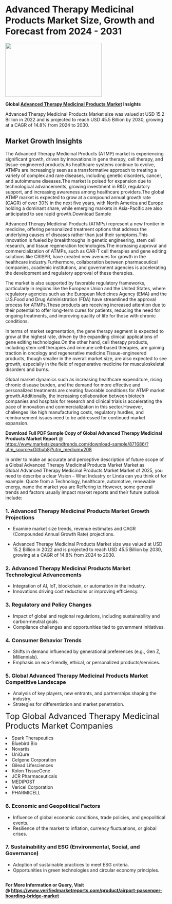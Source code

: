 <H1>Advanced Therapy Medicinal Products Market Size, Growth and Forecast from 2024 - 2031</H1><img class="aligncenter size-medium wp-image-584254" src="https://thirdeyenews.in/wp-content/uploads/2024/09/Global-Market-Research-300x168.jpeg" alt="" width="300" height="168" /><p><strong>Global&nbsp;<a href="https://www.marketsizeandtrends.com/download-sample/871686/?utm_source=Github8j?utm_medium=208">Advanced Therapy Medicinal Products Market</a> Insights</strong></p><p>Advanced Therapy Medicinal Products Market size was valued at USD 15.2 Billion in 2022 and is projected to reach USD 45.5 Billion by 2030, growing at a CAGR of 14.8% from 2024 to 2030.</p><p><h2>Market Growth Insights</h2> <p>The Advanced Therapy Medicinal Products (ATMP) market is experiencing significant growth, driven by innovations in gene therapy, cell therapy, and tissue-engineered products.As healthcare systems continue to evolve, ATMPs are increasingly seen as a transformative approach to treating a variety of complex and rare diseases, including genetic disorders, cancer, and autoimmune diseases.The market is poised for expansion due to technological advancements, growing investment in R&D, regulatory support, and increasing awareness among healthcare providers.The global ATMP market is expected to grow at a compound annual growth rate (CAGR) of over 30% in the next five years, with North America and Europe holding a dominant share, while emerging markets in Asia-Pacific are also anticipated to see rapid growth.Download Sample</p> <p>Advanced Therapy Medicinal Products (ATMPs) represent a new frontier in medicine, offering personalized treatment options that address the underlying causes of diseases rather than just their symptoms.This innovation is fueled by breakthroughs in genetic engineering, stem cell research, and tissue regeneration technologies.The increasing approval and commercialization of ATMPs, such as CAR-T cell therapies and gene editing solutions like CRISPR, have created new avenues for growth in the healthcare industry.Furthermore, collaboration between pharmaceutical companies, academic institutions, and government agencies is accelerating the development and regulatory approval of these therapies.</p> <p>The market is also supported by favorable regulatory frameworks, particularly in regions like the European Union and the United States, where regulatory agencies such as the European Medicines Agency (EMA) and the U.S.Food and Drug Administration (FDA) have streamlined the approval process for ATMPs.These products are receiving increased attention due to their potential to offer long-term cures for patients, reducing the need for ongoing treatments, and improving quality of life for those with chronic conditions.</p> <p>In terms of market segmentation, the gene therapy segment is expected to grow at the highest rate, driven by the expanding clinical applications of gene editing technologies.On the other hand, cell therapy products, including stem cell therapies and immune cell-based therapies, are gaining traction in oncology and regenerative medicine.Tissue-engineered products, though smaller in the overall market size, are also expected to see growth, especially in the field of regenerative medicine for musculoskeletal disorders and burns.</p> <p>Global market dynamics such as increasing healthcare expenditure, rising chronic disease burden, and the demand for more effective and personalized treatments are creating favorable conditions for ATMP market growth.Additionally, the increasing collaboration between biotech companies and hospitals for research and clinical trials is accelerating the pace of innovation and commercialization in this sector.However, challenges like high manufacturing costs, regulatory hurdles, and reimbursement issues need to be addressed for continued market expansion.</p> <p></p><p><span class=""><strong>Download Full PDF Sample Copy of Global Advanced Therapy Medicinal Products Market Report</strong> @ <a href="https://www.marketsizeandtrends.com/download-sample/871686/?utm_source=Github8j?utm_medium=208" target="_blank">https://www.marketsizeandtrends.com/download-sample/871686/?utm_source=Github8j?utm_medium=208</a></span></p><p>In order to make an accurate and perceptive description of future scope of a Global&nbsp;Advanced Therapy Medicinal Products Market Market as Global&nbsp;Advanced Therapy Medicinal Products Market Market of 2025, you need to describe a clear Vision &ndash; What Industry or Linda can you think of for example: Quote from a Technology, healthcare, automotive, renewable energy, name the market you are Reffering to.However, some general trends and factors usually impact market reports and their future outlook include:</p><h3>1.&nbsp;<strong>Advanced Therapy Medicinal Products Market Growth Projections</strong></h3><ul><li>Examine market size trends, revenue estimates and CAGR (Compounded Annual Growth Rate) projections.</li><li><p>Advanced Therapy Medicinal Products Market size was valued at USD 15.2 Billion in 2022 and is projected to reach USD 45.5 Billion by 2030, growing at a CAGR of 14.8% from 2024 to 2030.</p></li></ul><h3>2.&nbsp;<strong>Advanced Therapy Medicinal Products Market Technological Advancements</strong></h3><ul><li>Integration of AI, IoT, blockchain, or automation in the industry.</li><li>Innovations driving cost reductions or improving efficiency.</li></ul><h3>3.&nbsp;<strong>Regulatory and Policy Changes</strong></h3><ul><li>Impact of global and regional regulations, including sustainability and carbon-neutral goals.</li><li>Compliance challenges and opportunities tied to government initiatives.</li></ul><h3>4.&nbsp;<strong>Consumer Behavior Trends</strong></h3><ul><li>Shifts in demand influenced by generational preferences (e.g., Gen Z, Millennials).</li><li>Emphasis on eco-friendly, ethical, or personalized products/services.</li></ul><h3>5.&nbsp;<strong>Global Advanced Therapy Medicinal Products Market Competitive Landscape</strong></h3><ul><li>Analysis of key players, new entrants, and partnerships shaping the industry.</li><li>Strategies for differentiation and market penetration.</li></ul><p data-pm-slice="1 1 []"><span style="color: inherit; font-family: inherit; font-size: 25px;">Top Global Advanced Therapy Medicinal Products Market Companies</span></p><div class="" data-test-id=""><p><li>Spark Therapeutics</li><li> Bluebird Bio</li><li> Novartis</li><li> UniQure</li><li> Celgene Corporation</li><li> Gilead Lifesciences</li><li> Kolon TissueGene</li><li> JCR Pharmaceuticals</li><li> MEDIPOST</li><li> Vericel Corporation</li><li> PHARMICELL</li></p></div><h3>6.&nbsp;<strong>Economic and Geopolitical Factors</strong></h3><ul><li>Influence of global economic conditions, trade policies, and geopolitical events.</li><li>Resilience of the market to inflation, currency fluctuations, or global crises.</li></ul><h3>7.&nbsp;<strong>Sustainability and ESG (Environmental, Social, and Governance)</strong></h3><ul><li>Adoption of sustainable practices to meet ESG criteria.</li><li>Opportunities in green technologies and circular economy principles.</li></ul><h2><strong style="font-size: 14px;">For More Information or Query, Visit @&nbsp;</strong><a style="background-color: #ffffff; font-size: 14px;" href="https://www.marketsizeandtrends.com/report/advanced-therapy-medicinal-products-market/" target="_blank">https://www.verifiedmarketreports.com/product/airport-passenger-boarding-bridge-market</a></h2>